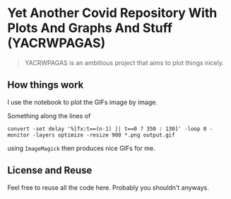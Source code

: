 # Yet Another Covid Repository With Plots And Graphs And Stuff (YACRWPAGAS) 

> YACRWPAGAS is an ambitious project that aims to plot things nicely.

## How things work

I use the notebook to plot the GIFs image by image.

Something along the lines of

```
convert -set delay '%[fx:t==(n-1) || t==0 ? 350 : 130]' -loop 0 -monitor -layers optimize -resize 900 *.png output.gif
```

using `ImageMagick` then produces nice GIFs for me.

## License and Reuse

Feel free to reuse all the code here. Probably you shouldn't anyways.
